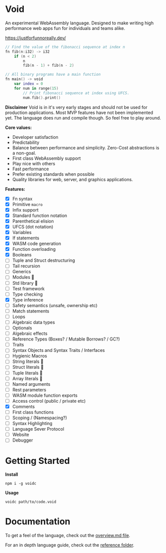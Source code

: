 # Void

An experimental WebAssembly language. Designed to make writing high performance
web apps fun for individuals and teams alike.

https://justforfunnoreally.dev/

```swift
// Find the value of the fibonacci sequence at index n
fn fib(n:i32) -> i32
    if (n < 2)
        n
        fib(n - 1) + fib(n - 2)

// All binary programs have a main function
fn main() -> void
    var index = 0
    for num in range(15)
        // Print fibonacci sequence at index using UFCS.
        num.fib().print()
```

**Disclaimer**
Void is in it's very early stages and should not be used for production applications.
Most MVP features have not been implemented yet. The language does run and compile
though. So feel free to play around.

**Core values:**

- Developer satisfaction
- Predictability
- Balance between performance and simplicity. Zero-Cost abstractions is a non-goal.
- First class WebAssembly support
- Play nice with others
- Fast performance
- Prefer existing standards when possible
- Quality libraries for web, server, and graphics applications.

**Features:**

- [x] Fn syntax
- [x] Primitive `macro`
- [x] Infix support
- [x] Standard function notation
- [x] Parenthetical elision
- [x] UFCS (dot notation)
- [x] Variables
- [x] If statements
- [x] WASM code generation
- [x] Function overloading
- [x] Booleans
- [ ] Tuple and Struct destructuring
- [ ] Tail recursion
- [ ] Generics
- [ ] Modules 🚧
- [ ] Std library 🚧
- [ ] Test framework
- [ ] Type checking
- [x] Type inference
- [ ] Safety semantics (unsafe, ownership etc)
- [ ] Match statements
- [ ] Loops
- [ ] Algebraic data types
- [ ] Optionals
- [ ] Algebraic effects
- [ ] Reference Types (Boxes? / Mutable Borrows? / GC?)
- [ ] Traits
- [ ] Syntax Objects and Syntax Traits / Interfaces
- [ ] Hygienic Macros
- [ ] String literals 🚧
- [ ] Struct literals 🚧
- [ ] Tuple literals 🚧
- [ ] Array literals 🚧
- [ ] Named arguments
- [ ] Rest parameters
- [ ] WASM module function exports
- [ ] Access control (public / private etc)
- [x] Comments
- [ ] First class functions
- [ ] Scoping / (Namespacing?)
- [ ] Syntax Highlighting
- [ ] Language Sever Protocol
- [ ] Website
- [ ] Debugger

# Getting Started

**Install**

```
npm i -g voidc
```

**Usage**

```
voidc path/to/code.void
```

# Documentation

To get a feel of the language, check out the [overview.md file](./overview.md).

For an in depth language guide, check out the [reference folder](./reference).
